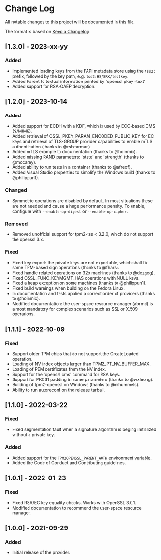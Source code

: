 # Change Log
All notable changes to this project will be documented in this file.

The format is based on [Keep a Changelog](http://keepachangelog.com/)

## [1.3.0] - 2023-xx-yy
### Added
- Implemented loading keys from the FAPI metadata store using the `tss2:` prefix,
  followed by the key path, e.g. `tss2:HS/SRK/testkey`.
- Added Parent to textual information printed by 'openssl pkey -text'
- Added support for RSA-OAEP decryption.

## [1.2.0] - 2023-10-14
### Added
- Added support for ECDH with a KDF, which is used by ECC-based CMS (S/MIME).
- Added retrieval of OSSL_PKEY_PARAM_ENCODED_PUBLIC_KEY for EC keys and
  retrieval of TLS-GROUP provider capabilities to enable mTLS authentication
  (thanks to @rshearman).
- Added mTLS example to documentation (thanks to @hoinmic).
- Added missing RAND parameters: 'state' and 'strength' (thanks to @mccarey).
- Added ability to run tests in a container (thanks to @afreof).
- Added Visual Studio properties to simplify the Windows build (thanks to
  @philippun1).
### Changed
- Symmetric operations are disabled by default. In most situations these
  are not needed and cause a huge performance penalty.
  To enable, configure with `--enable-op-digest` or `--enable-op-cipher`.
### Removed
- Removed unofficial support for tpm2-tss < 3.2.0, which do not support
  the openssl 3.x.
### Fixed
- Fixed key export: the private keys are not exportable, which shall fix
  some TPM-based sign operations (thanks to @fhars).
- Fixed handle related operations on 32b machines (thanks to @dezgeg).
- Fixed OSSL_FUNC_KEYMGMT_HAS operations with NULL keys.
- Fixed a heap exception on some machines (thanks to @philippun1).
- Fixed build warnings when building on the Fedora Linux.
- In documentation and tests applied a correct order of providers
  (thanks to @hoinmic).
- Modified documentation: the user-space resource manager (abrmd) is almost
  mandatory for complex scenarios such as SSL or X.509 operations.

## [1.1.1] - 2022-10-09
### Fixed
- Support older TPM chips that do not support the CreateLoaded operation.
- Loading of NV index objects larger than TPM2_PT_NV_BUFFER_MAX.
- Loading of PEM certificates from the NV index.
- Support for the 'openssl cms' command for RSA keys.
- Support for PKCS1 padding in some parameters (thanks to @wxleong).
- Building of tpm2-openssl on Windows (thanks to @mhummels).
- Ability to run autoreconf on the release tarball.

## [1.1.0] - 2022-03-22
### Fixed
- Fixed segmentation fault when a signature algorithm is beging initialized
  without a private key.

### Added
- Added support for the `TPM2OPENSSL_PARENT_AUTH` environment variable.
- Added the Code of Conduct and Contributing guidelines.

## [1.0.1] - 2022-01-23
### Fixed
- Fixed RSA/EC key equality checks. Works with OpenSSL 3.0.1.
- Modified documentation to recommend the user-space resource manager.

## [1.0.0] - 2021-09-29
### Added
- Initial release of the provider.
